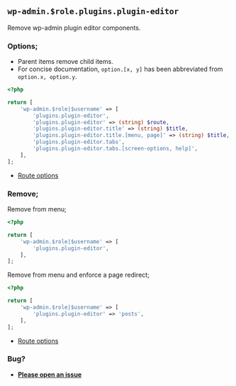 ## `wp-admin.$role.plugins.plugin-editor`

Remove wp-admin plugin editor components.

### Options;

* Parent items remove child items. 
* For concise documentation, `option.[x, y]` has been abbreviated from `option.x, option.y`.

```php
<?php

return [
    'wp-admin.$role|$username' => [
        'plugins.plugin-editor',
        'plugins.plugin-editor' => (string) $route,
        'plugins.plugin-editor.title' => (string) $title,
        'plugins.plugin-editor.title.[menu, page]' => (string) $title,
        'plugins.plugin-editor.tabs',
        'plugins.plugin-editor.tabs.[screen-options, help]',
    ],
];
```

* [Route options](../route-options.md)

### Remove;

Remove from menu;

```php
<?php

return [
    'wp-admin.$role|$username' => [
        'plugins.plugin-editor',
    ],
];
```

Remove from menu and enforce a page redirect;

```php
<?php

return [
    'wp-admin.$role|$username' => [
        'plugins.plugin-editor' => 'posts',
    ],
];
```

* [Route options](../route-options.md)

### Bug?

* **[Please open an issue](https://github.com/soberwp/intervention/issues/new?title=[wp-admin.plugins.plugin-editor]&labels=bug&assignees=darrenjacoby)**